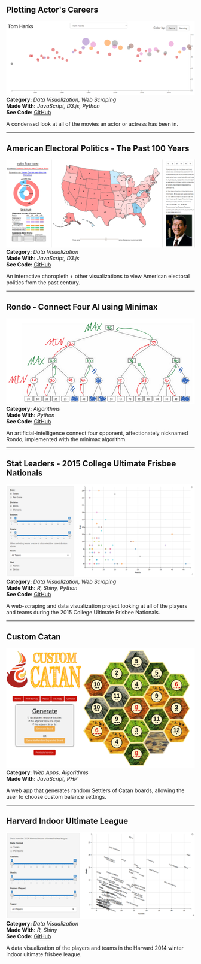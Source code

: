 <!-- 
.. title: Projects
.. slug: projects
.. date: 2015-06-13 01:11:39 UTC-04:00
.. tags: 
.. category: 
.. link: 
.. description: 
.. type: text
-->

## Plotting Actor's Careers
[![Actor-vis preview image](../img/actor-vis.png)](http://ryandkerr.com/actor-vis/)  
**Category:** *Data Visualization, Web Scraping*  
**Made With:** *JavaScript, D3.js, Python*  
**See Code:** [GitHub](https://github.com/ryandkerr/actor-vis)

A condensed look at all of the movies an actor or actress has been in.

------------

## American Electoral Politics - The Past 100 Years
[![electoral-vis preview image](../img/electoral-vis.png)](http://ryandkerr.com/cs171-final/)  
**Category:** *Data Visualization*  
**Made With:** *JavaScript, D3.js*  
**See Code:** [GitHub](https://github.com/ryandkerr/cs171-final)

An interactive choropleth + other visualizations to view American electoral politics from the past century.

------------

## Rondo - Connect Four AI using Minimax
![rondo preview image](../img/rondo-minimax.png)
**Category:** *Algorithms*  
**Made With:** *Python*  
**See Code:** [GitHub](https://github.com/ryandkerr/cs51-final)

An artificial-intelligence connect four opponent, affectionately nicknamed Rondo, implemented with the minimax algorithm.

------------

## Stat Leaders - 2015 College Ultimate Frisbee Nationals
[![nationals15-vis preview image](../img/nationals15-vis.png)](https://ryandkerr.shinyapps.io/nationals15)  
**Category:** *Data Visualization, Web Scraping*  
**Made With:** *R, Shiny, Python*  
**See Code:** [GitHub](https://github.com/ryandkerr/nationals15)

A web-scraping and data visualization project looking at all of the players and teams during the 2015 College Ultimate Frisbee Nationals.

------------

## Custom Catan
[![custom-catan preview image](../img/custom-catan.png)](http://www.customcatan.tk/)  
**Category:** *Web Apps, Algorithms*  
**Made With:** *JavaScript, PHP*  

A web app that generates random Settlers of Catan boards, allowing the user to choose custom balance settings. 

------------

## Harvard Indoor Ultimate League
[![indoor14-vis preview image](../img/indoor14-vis2.png)](https://ryandkerr.shinyapps.io/shiny-indoor14)  
**Category:** *Data Visualization*  
**Made With:** *R, Shiny*  
**See Code:** [GitHub](https://github.com/ryandkerr/shiny-indoor14)

A data visualization of the players and teams in the Harvard 2014 winter indoor ultimate frisbee league.


